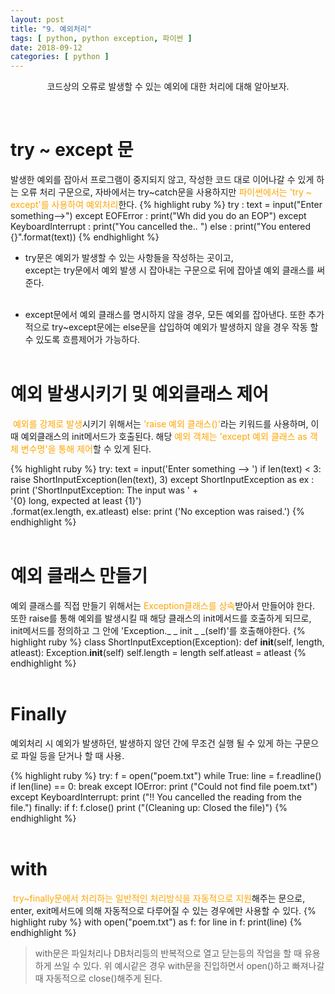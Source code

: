```yaml
---
layout: post
title: "9. 예외처리"
tags: [ python, python exception, 파이썬 ]
date: 2018-09-12
categories: [ python ]
---
```


<p align="center">
    코드상의 오류로 발생할 수 있는 예외에 대한 처리에 대해 알아보자.
</p><br/>

# try ~ except 문
발생한 예외를 잡아서 프로그램이 중지되지 않고, 작성한 코드 대로 이어나갈 수 있게 하는 오류 처리 구문으로, 자바에서는 try~catch문을 사용하지만 <font color="orange">파이썬에서는 'try ~ except'를 사용하여 예외처리</font>한다.
{% highlight ruby %}
try :
	text = input("Enter something-->")
except EOFError :
	print("Wh did you do an EOP")
except KeyboardInterrupt :
	print("You cancelled the.. ")
else :
	print("You entered {}".format(text))
{% endhighlight %}
- try문은 예외가 발생할 수 있는 사항들을 작성하는 곳이고,<br/>
except는 try문에서 예외 발생 시 잡아내는 구문으로 뒤에 잡아낼 예외 클래스를 써준다.<br/><br/>

- except문에서 예외 클래스를 명시하지 않을 경우, 모든 예외를 잡아낸다.
또한 추가적으로 try~except문에는 else문을 삽입하여 예외가 발생하지 않을 경우 작동 할 수 있도록 흐름제어가 가능하다.
<br/><br/>

# 예외 발생시키기 및 예외클래스 제어
&nbsp;<font color="orange">예외를 강제로 발생</font>시키기 위해서는 <font color="orange">'raise 예외 클래스()'</font>라는 키워드를 사용하며, 이때 예외클래스의 init메서드가 호출된다. 해당 <font color="orange">예외 객체는 'except 예외 클래스 as 객체 변수명'을 통해 제어</font>할 수 있게 된다.<br/>

{% highlight ruby %} 
try:
    text = input('Enter something --> ')
    if len(text) < 3:
        raise ShortInputException(len(text), 3)
except ShortInputException as ex :
    print ('ShortInputException: The input was ' + \
           '{0} long, expected at least {1}')\
        .format(ex.length, ex.atleast)
else:
    print ('No exception was raised.')
{% endhighlight %}
<br/><br/>

# 예외 클래스 만들기
예외 클래스를 직접 만들기 위해서는 <font color="orange">Exception클래스를 상속</font>받아서 만들어야 한다.<br/>
또한 raise를 통해 예외를 발생시킬 때 해당 클래스의 init메서드를 호출하게 되므로, 
init메서드를 정의하고 그 안에 'Exception._ _ init _ _(self)'를 호출해야한다.
{% highlight ruby %}
class ShortInputException(Exception):
    def __init__(self, length, atleast):
        Exception.__init__(self)
        self.length = length
        self.atleast = atleast
{% endhighlight %}
<br/><br/>

# Finally
예외처리 시 예외가 발생하던, 발생하지 않던 간에 무조건 실행 될 수 있게 하는 구문으로 파일 등을 닫거나 할 때 사용.<br/>

{% highlight ruby %}
try:
    f = open("poem.txt")
    while True:
        line = f.readline()
        if len(line) == 0:
            break
except IOError:
    print ("Could not find file poem.txt")
except KeyboardInterrupt:
    print ("!! You cancelled the reading from the file.")
finally:
    if f:
        f.close()
        print ("(Cleaning up: Closed the file)")
{% endhighlight %}
<br/><br/>

# with
&nbsp;<font color="orange">try~finally문에서 처리하는 일반적인 처리방식을 자동적으로 지원</font>해주는 문으로, enter, exit메서드에 의해 자동적으로 다루어질 수 있는 경우에만 사용할 수 있다.
{% highlight ruby %}
with open("poem.txt") as f:
 for line in f:
    print(line)
{% endhighlight %}
> with문은 파일처리나 DB처리등의 반복적으로 열고 닫는등의 작업을 할 때 유용하게 쓰일 수 있다. 위 예시같은 경우 with문을 진입하면서 open()하고 빠져나갈때 자동적으로 close()해주게 된다.


<br/>